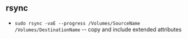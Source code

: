 ## rsync

* `sudo rsync -vaE --progress /Volumes/SourceName /Volumes/DestinationName` -- copy and include extended attributes
